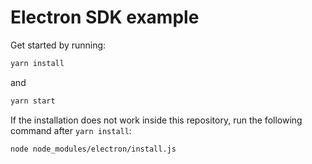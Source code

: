 # Electron SDK example

Get started by running:

```bash
yarn install
```

and

```bash
yarn start
```

If the installation does not work inside this repository, run the following command after `yarn install`:

```bash
node node_modules/electron/install.js
```
